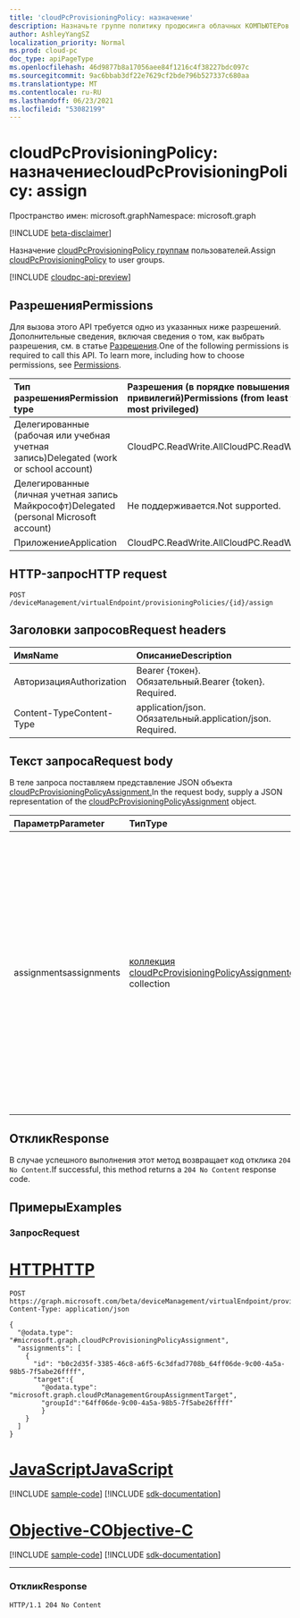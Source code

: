```yaml
---
title: 'cloudPcProvisioningPolicy: назначение'
description: Назначьте группе политику продюсинга облачных КОМПЬЮТЕРов.
author: AshleyYangSZ
localization_priority: Normal
ms.prod: cloud-pc
doc_type: apiPageType
ms.openlocfilehash: 46d9877b8a17056aee84f1216c4f38227bdc097c
ms.sourcegitcommit: 9ac6bbab3df22e7629cf2bde796b527337c680aa
ms.translationtype: MT
ms.contentlocale: ru-RU
ms.lasthandoff: 06/23/2021
ms.locfileid: "53082199"
---
```

# <a name="cloudpcprovisioningpolicy-assign"></a><span data-ttu-id="c7c53-103">cloudPcProvisioningPolicy: назначение</span><span class="sxs-lookup"><span data-stu-id="c7c53-103">cloudPcProvisioningPolicy: assign</span></span>

<span data-ttu-id="c7c53-104">Пространство имен: microsoft.graph</span><span class="sxs-lookup"><span data-stu-id="c7c53-104">Namespace: microsoft.graph</span></span>

[!INCLUDE [beta-disclaimer](../../includes/beta-disclaimer.md)]

<span data-ttu-id="c7c53-105">Назначение [cloudPcProvisioningPolicy группам](../resources/cloudpcprovisioningpolicy.md) пользователей.</span><span class="sxs-lookup"><span data-stu-id="c7c53-105">Assign [cloudPcProvisioningPolicy](../resources/cloudpcprovisioningpolicy.md) to user groups.</span></span>

[!INCLUDE [cloudpc-api-preview](../../includes/cloudpc-api-preview.md)]

## <a name="permissions"></a><span data-ttu-id="c7c53-106">Разрешения</span><span class="sxs-lookup"><span data-stu-id="c7c53-106">Permissions</span></span>

<span data-ttu-id="c7c53-p101">Для вызова этого API требуется одно из указанных ниже разрешений. Дополнительные сведения, включая сведения о том, как выбрать разрешения, см. в статье [Разрешения](/graph/permissions-reference).</span><span class="sxs-lookup"><span data-stu-id="c7c53-p101">One of the following permissions is required to call this API. To learn more, including how to choose permissions, see [Permissions](/graph/permissions-reference).</span></span>

|<span data-ttu-id="c7c53-109">Тип разрешения</span><span class="sxs-lookup"><span data-stu-id="c7c53-109">Permission type</span></span>|<span data-ttu-id="c7c53-110">Разрешения (в порядке повышения привилегий)</span><span class="sxs-lookup"><span data-stu-id="c7c53-110">Permissions (from least to most privileged)</span></span>|
|:---|:---|
|<span data-ttu-id="c7c53-111">Делегированные (рабочая или учебная учетная запись)</span><span class="sxs-lookup"><span data-stu-id="c7c53-111">Delegated (work or school account)</span></span>|<span data-ttu-id="c7c53-112">CloudPC.ReadWrite.All</span><span class="sxs-lookup"><span data-stu-id="c7c53-112">CloudPC.ReadWrite.All</span></span>|
|<span data-ttu-id="c7c53-113">Делегированные (личная учетная запись Майкрософт)</span><span class="sxs-lookup"><span data-stu-id="c7c53-113">Delegated (personal Microsoft account)</span></span>|<span data-ttu-id="c7c53-114">Не поддерживается.</span><span class="sxs-lookup"><span data-stu-id="c7c53-114">Not supported.</span></span>|
|<span data-ttu-id="c7c53-115">Приложение</span><span class="sxs-lookup"><span data-stu-id="c7c53-115">Application</span></span>|<span data-ttu-id="c7c53-116">CloudPC.ReadWrite.All</span><span class="sxs-lookup"><span data-stu-id="c7c53-116">CloudPC.ReadWrite.All</span></span>|

## <a name="http-request"></a><span data-ttu-id="c7c53-117">HTTP-запрос</span><span class="sxs-lookup"><span data-stu-id="c7c53-117">HTTP request</span></span>

<!-- {
  "blockType": "ignored"
}
-->

``` http
POST /deviceManagement/virtualEndpoint/provisioningPolicies/{id}/assign
```

## <a name="request-headers"></a><span data-ttu-id="c7c53-118">Заголовки запросов</span><span class="sxs-lookup"><span data-stu-id="c7c53-118">Request headers</span></span>

|<span data-ttu-id="c7c53-119">Имя</span><span class="sxs-lookup"><span data-stu-id="c7c53-119">Name</span></span>|<span data-ttu-id="c7c53-120">Описание</span><span class="sxs-lookup"><span data-stu-id="c7c53-120">Description</span></span>|
|:---|:---|
|<span data-ttu-id="c7c53-121">Авторизация</span><span class="sxs-lookup"><span data-stu-id="c7c53-121">Authorization</span></span>|<span data-ttu-id="c7c53-p102">Bearer {токен}. Обязательный.</span><span class="sxs-lookup"><span data-stu-id="c7c53-p102">Bearer {token}. Required.</span></span>|
|<span data-ttu-id="c7c53-124">Content-Type</span><span class="sxs-lookup"><span data-stu-id="c7c53-124">Content-Type</span></span>|<span data-ttu-id="c7c53-p103">application/json. Обязательный.</span><span class="sxs-lookup"><span data-stu-id="c7c53-p103">application/json. Required.</span></span>|

## <a name="request-body"></a><span data-ttu-id="c7c53-127">Текст запроса</span><span class="sxs-lookup"><span data-stu-id="c7c53-127">Request body</span></span>

<span data-ttu-id="c7c53-128">В теле запроса поставляем представление JSON объекта [cloudPcProvisioningPolicyAssignment.](../resources/cloudpcprovisioningpolicyassignment.md)</span><span class="sxs-lookup"><span data-stu-id="c7c53-128">In the request body, supply a JSON representation of the [cloudPcProvisioningPolicyAssignment](../resources/cloudpcprovisioningpolicyassignment.md) object.</span></span>

|<span data-ttu-id="c7c53-129">Параметр</span><span class="sxs-lookup"><span data-stu-id="c7c53-129">Parameter</span></span>|<span data-ttu-id="c7c53-130">Тип</span><span class="sxs-lookup"><span data-stu-id="c7c53-130">Type</span></span>|<span data-ttu-id="c7c53-131">Описание</span><span class="sxs-lookup"><span data-stu-id="c7c53-131">Description</span></span>|
|:---|:---|:---|
|<span data-ttu-id="c7c53-132">assignments</span><span class="sxs-lookup"><span data-stu-id="c7c53-132">assignments</span></span>|<span data-ttu-id="c7c53-133">[коллекция cloudPcProvisioningPolicyAssignment](../resources/cloudpcprovisioningpolicyassignment.md)</span><span class="sxs-lookup"><span data-stu-id="c7c53-133">[cloudPcProvisioningPolicyAssignment](../resources/cloudpcprovisioningpolicyassignment.md) collection</span></span> | <span data-ttu-id="c7c53-134">Коллекция ресурсов политики обеспечения безопасности облачных КОМПЬЮТЕРов, которые будут назначены соответствующей целевой группе.</span><span class="sxs-lookup"><span data-stu-id="c7c53-134">The collection of cloud PC provisioning policy resources each to be assigned to the corresponding target group.</span></span> <span data-ttu-id="c7c53-135">В Microsoft 365 поддерживаются только группы и группы безопасности в Azure AD.</span><span class="sxs-lookup"><span data-stu-id="c7c53-135">Only Microsoft 365 groups and security groups in Azure AD are currently supported.</span></span> |

## <a name="response"></a><span data-ttu-id="c7c53-136">Отклик</span><span class="sxs-lookup"><span data-stu-id="c7c53-136">Response</span></span>

<span data-ttu-id="c7c53-137">В случае успешного выполнения этот метод возвращает код отклика `204 No Content`.</span><span class="sxs-lookup"><span data-stu-id="c7c53-137">If successful, this method returns a `204 No Content` response code.</span></span>

## <a name="examples"></a><span data-ttu-id="c7c53-138">Примеры</span><span class="sxs-lookup"><span data-stu-id="c7c53-138">Examples</span></span>

### <a name="request"></a><span data-ttu-id="c7c53-139">Запрос</span><span class="sxs-lookup"><span data-stu-id="c7c53-139">Request</span></span>


# <a name="http"></a>[<span data-ttu-id="c7c53-140">HTTP</span><span class="sxs-lookup"><span data-stu-id="c7c53-140">HTTP</span></span>](#tab/http)
<!-- {
  "blockType": "request",
  "name": "assign_cloudpcprovisioningpolicy",
  "@odata.type": "microsoft.graph.cloudPcProvisioningPolicyAssignment",
}
-->

``` http
POST https://graph.microsoft.com/beta/deviceManagement/virtualEndpoint/provisioningPolicies/{id}/assign
Content-Type: application/json

{
  "@odata.type": "#microsoft.graph.cloudPcProvisioningPolicyAssignment",
  "assignments": [
    {
      "id": "b0c2d35f-3385-46c8-a6f5-6c3dfad7708b_64ff06de-9c00-4a5a-98b5-7f5abe26ffff",
      "target":{
        "@odata.type": "microsoft.graph.cloudPcManagementGroupAssignmentTarget",
        "groupId":"64ff06de-9c00-4a5a-98b5-7f5abe26ffff"
        }
    }
  ]
}
```
# <a name="javascript"></a>[<span data-ttu-id="c7c53-141">JavaScript</span><span class="sxs-lookup"><span data-stu-id="c7c53-141">JavaScript</span></span>](#tab/javascript)
[!INCLUDE [sample-code](../includes/snippets/javascript/assign-cloudpcprovisioningpolicy-javascript-snippets.md)]
[!INCLUDE [sdk-documentation](../includes/snippets/snippets-sdk-documentation-link.md)]

# <a name="objective-c"></a>[<span data-ttu-id="c7c53-142">Objective-C</span><span class="sxs-lookup"><span data-stu-id="c7c53-142">Objective-C</span></span>](#tab/objc)
[!INCLUDE [sample-code](../includes/snippets/objc/assign-cloudpcprovisioningpolicy-objc-snippets.md)]
[!INCLUDE [sdk-documentation](../includes/snippets/snippets-sdk-documentation-link.md)]

---


### <a name="response"></a><span data-ttu-id="c7c53-143">Отклик</span><span class="sxs-lookup"><span data-stu-id="c7c53-143">Response</span></span>

<!-- {
  "blockType": "response",
  "truncated": true
}
-->

``` http
HTTP/1.1 204 No Content
```
